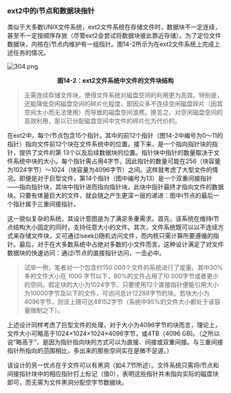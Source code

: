 ### ext2中的i节点和数据块指针

类似于大多数UNIX文件系统，ext2文件系统在存储文件时，数据块不一定连续，甚至不一定按顺序存放（尽管ext2会尝试将数据块彼此靠近存储）。为了定位文件数据块，内核在i节点内维护有一组指针。图14-2所示为在ext2文件系统上完成上述任务的情况。

![304.png](./images/304.png)
<center class="my_markdown"><b class="my_markdown">图14-2：ext2文件系统中文件的文件块结构</b></center>

> 无需连续存储文件块，使得文件系统对磁盘空间的利用更为高效。特别是，还能降低空闲磁盘空间的碎片化程度，即因众多不连续空闲磁盘碎片（因其空间太小而无法使用）而导致的磁盘空间浪费。换言之，对空闲磁盘空间的高效利用，是以已分配磁盘空间中文件的碎片化为代价的。

在ext2中，每个i节点包含15个指针。其中的前12个指针（图14-2中编号为0～11的指针）指向文件前12个块在文件系统中的位置。接下来，是一个指向指针块的指针，提供了文件的第 13个以及后续数据块的位置。指针块中指针的数量取决于文件系统中块的大小。每个指针需占用4字节，因此指针的数量可能在256（块容量为1024字节）～1024（块容量为4096字节）之间。这样就考虑了大型文件的情况。即便是对于巨型文件，第14个指针（图中编号为13）是一个双重间接指针——指向指针块，其块中指针进而指向指针块，此块中指针最终才指向文件的数据块。只要有体量巨大的文件，就会随之产生更深一层的递进：图中i节点的最后一个指针属于三重间接指针。

这一貌似复杂的系统，其设计意图是为了满足多重需求。首先，该系统在维持i节点结构大小固定的同时，支持任意大小的文件。其次，文件系统既可以以不连续方式来存储文件块，又可通过lseek()随机访问文件，而内核只需计算所要遵循的指针。最后，对于在大多数系统中占绝对多数的小文件而言，这种设计满足了对文件数据块的快速访问：通过i节点的直接指针访问，一击必中。

> 试举一例，笔者对一个包含约150 000个文件的系统进行了度量。其中30%多的文件大小在 1000 字节以下，80%的文件占用了10 000字节或者更少的空间。假定块的大小为1024字节，只要使用12个直接指针便能引用大小为10000字节及以下的文件，可访问总计12288字节的块。若块大小为4096字节，则该上限可达49152字节（系统中95%的文件大小都处于该容量限制之下）。

上述设计同样考虑了巨型文件的处理，对于大小为4096字节的块而言，理论上，文件大小可略高于1024×1024×1024×4096字节，或4TB（4096 GB)。（之所以说“略高于”，是因为指针指向块的方式可以为直接、间接或双重间接。与三重间接指针所指向的范围相比，多出来的那些空间实在是微不足道。）

该设计的另一优点在于文件可以有黑洞（如4.7节所述）。文件系统只需将i节点和间接指针块中的相应指针打上标记（值0），表明这些指针并未指向实际的磁盘块即可，而无需为文件黑洞分配空字节数据块。

